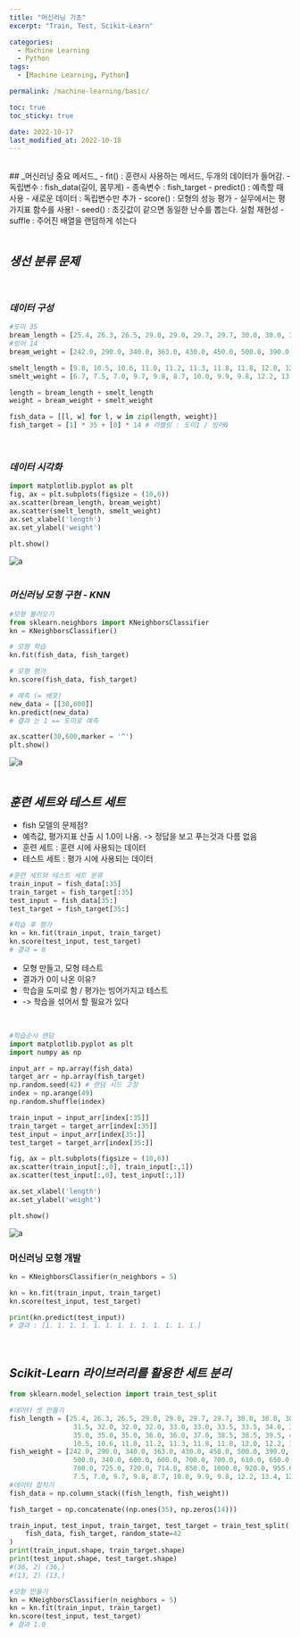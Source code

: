 ```yaml
---
title: "머신러닝 기초"
excerpt: "Train, Test, Scikit-Learn"

categories:
  - Machine Learning
  - Python
tags:
  - [Machine Learning, Python]

permalink: /machine-learning/basic/

toc: true
toc_sticky: true

date: 2022-10-17
last_modified_at: 2022-10-18
---
```

<br/>
## _머신러닝 중요 메서드_
- fit() : 훈련시 사용하는 메서드, 두개의 데이터가 들어감.
    - 독립변수 : fish_data(길이, 몸무게)
    - 종속변수 : fish_target
- predict() : 예측할 때 사용
    - 새로운 데이터 : 독립변수만 추가
- score() : 모형의 성능 평가
    - 실무에서는 평가지표 함수를 사용!
- seed() : 초깃값이 같으면 동일한 난수를 뽑는다. 실험 재현성
- suffle : 주어진 배열을 랜덤하게 섞는다
<br/><br/>

## _생선 분류 문제_

<br/>


### _데이터 구성_



```python
#도미 35
bream_length = [25.4, 26.3, 26.5, 29.0, 29.0, 29.7, 29.7, 30.0, 30.0, 30.7, 31.0, 31.0, 31.5, 32.0, 32.0, 32.0, 33.0, 33.0, 33.5, 33.5, 34.0, 34.0, 34.5, 35.0, 35.0, 35.0, 35.0, 36.0, 36.0, 37.0, 38.5, 38.5, 39.5, 41.0, 41.0]
#빙어 14
bream_weight = [242.0, 290.0, 340.0, 363.0, 430.0, 450.0, 500.0, 390.0, 450.0, 500.0, 475.0, 500.0, 500.0, 340.0, 600.0, 600.0, 700.0, 700.0, 610.0, 650.0, 575.0, 685.0, 620.0, 680.0, 700.0, 725.0, 720.0, 714.0, 850.0, 1000.0, 920.0, 955.0, 925.0, 975.0, 950.0]

smelt_length = [9.8, 10.5, 10.6, 11.0, 11.2, 11.3, 11.8, 11.8, 12.0, 12.2, 12.4, 13.0, 14.3, 15.0]
smelt_weight = [6.7, 7.5, 7.0, 9.7, 9.8, 8.7, 10.0, 9.9, 9.8, 12.2, 13.4, 12.2, 19.7, 19.9]

length = bream_length + smelt_length
weight = bream_weight + smelt_weight

fish_data = [[l, w] for l, w in zip(length, weight)]
fish_target = [1] * 35 + [0] * 14 # 라벨링 : 도미1 / 빙어0
```
<br/>


### _데이터 시각화_

```python
import matplotlib.pyplot as plt
fig, ax = plt.subplots(figsize = (10,6))
ax.scatter(bream_length, bream_weight)
ax.scatter(smelt_length, smelt_weight)
ax.set_xlabel('length')
ax.set_ylabel('weight')

plt.show()
```
![a](/assets/images/posts_img/machine-learning-first/fish_1.png)
<br/><br/>
### _머신러닝 모형 구현 - KNN_

```python
#모형 불러오기
from sklearn.neighbors import KNeighborsClassifier
kn = KNeighborsClassifier()

# 모형 학습
kn.fit(fish_data, fish_target)

# 모형 평가
kn.score(fish_data, fish_target)

# 예측 (= 배포)
new_data = [[30,600]]
kn.predict(new_data)
# 결과 는 1 == 도미로 예측

ax.scatter(30,600,marker = '^')
plt.show()
```
![a](/assets/images/posts_img/machine-learning-first/fish_2.png)
<br/><br/>

## _훈련 세트와 테스트 세트_
- fish 모델의 문제점?
- 예측값, 평가지표 산출 시 1.0이 나옴. -> 정답을 보고 푸는것과 다름 없음
- 훈련 세트 : 훈련 시에 사용되는 데이터
- 테스트 세트 : 평가 시에 사용되는 데이터

```python
#훈련 세트와 테스트 세트 분류
train_input = fish_data[:35]
train_target = fish_target[:35]
test_input = fish_data[35:]
test_target = fish_target[35:]

#학습 후 평가
kn = kn.fit(train_input, train_target)
kn.score(test_input, test_target)
# 결과 = 0
```
- 모형 만들고, 모형 테스트
- 결과가 0이 나온 이유?
- 학습을 도미로 함 / 평가는 빙어가지고 테스트
- -> 학습을 섞어서 할 필요가 있다
<br/>


```python
#학습순서 랜덤
import matplotlib.pyplot as plt
import numpy as np

input_arr = np.array(fish_data)
target_arr = np.array(fish_target)
np.random.seed(42) # 랜덤 시드 고정
index = np.arange(49)
np.random.shuffle(index)

train_input = input_arr[index[:35]]
train_target = target_arr[index[:35]]
test_input = input_arr[index[35:]]
test_target = target_arr[index[35:]]

fig, ax = plt.subplots(figsize = (10,6))
ax.scatter(train_input[:,0], train_input[:,1])
ax.scatter(test_input[:,0], test_input[:,1])

ax.set_xlabel('length')
ax.set_ylabel('weight')

plt.show()
```
![a](/assets/images/posts_img/machine-learning-first/train.png)
<br/>

### 머신러닝 모형 개발

```python
kn = KNeighborsClassifier(n_neighbors = 5)

kn = kn.fit(train_input, train_target)
kn.score(test_input, test_target)

print(kn.predict(test_input))
# 결과 : [1. 1. 1. 1. 1. 1. 1. 1. 1. 1. 1. 1. 1.]
```
<br/>

## _Scikit-Learn 라이브러리를 활용한 세트 분리_

```python
from sklearn.model_selection import train_test_split

#데이터 셋 만들기
fish_length = [25.4, 26.3, 26.5, 29.0, 29.0, 29.7, 29.7, 30.0, 30.0, 30.7, 31.0, 31.0, 
                31.5, 32.0, 32.0, 32.0, 33.0, 33.0, 33.5, 33.5, 34.0, 34.0, 34.5, 35.0, 
                35.0, 35.0, 35.0, 36.0, 36.0, 37.0, 38.5, 38.5, 39.5, 41.0, 41.0, 9.8, 
                10.5, 10.6, 11.0, 11.2, 11.3, 11.8, 11.8, 12.0, 12.2, 12.4, 13.0, 14.3, 15.0]
fish_weight = [242.0, 290.0, 340.0, 363.0, 430.0, 450.0, 500.0, 390.0, 450.0, 500.0, 475.0, 500.0, 
                500.0, 340.0, 600.0, 600.0, 700.0, 700.0, 610.0, 650.0, 575.0, 685.0, 620.0, 680.0, 
                700.0, 725.0, 720.0, 714.0, 850.0, 1000.0, 920.0, 955.0, 925.0, 975.0, 950.0, 6.7, 
                7.5, 7.0, 9.7, 9.8, 8.7, 10.0, 9.9, 9.8, 12.2, 13.4, 12.2, 19.7, 19.9]
#데이터 합치기
fish_data = np.column_stack((fish_length, fish_weight))

fish_target = np.concatenate((np.ones(35), np.zeros(14)))

train_input, test_input, train_target, test_target = train_test_split(
    fish_data, fish_target, random_state=42
)
print(train_input.shape, train_target.shape)
print(test_input.shape, test_target.shape)
#(36, 2) (36,)
#(13, 2) (13,)

#모형 만들기
kn = KNeighborsClassifier(n_neighbors = 5)
kn = kn.fit(train_input, train_target)
kn.score(test_input, test_target)
# 결과 1.0
```
